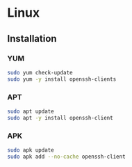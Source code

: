 # Linux

## Installation

### YUM

```sh
sudo yum check-update
sudo yum -y install openssh-clients
```

### APT

```sh
sudo apt update
sudo apt -y install openssh-client
```

### APK

```sh
sudo apk update
sudo apk add --no-cache openssh-client
```
